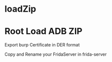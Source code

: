# loadZip
<h1>Root Load ADB ZIP</h1>

<p> Export burp Certificate in DER format </p>
<p> Copy and Rename your FridaServer in frida-server</p>
